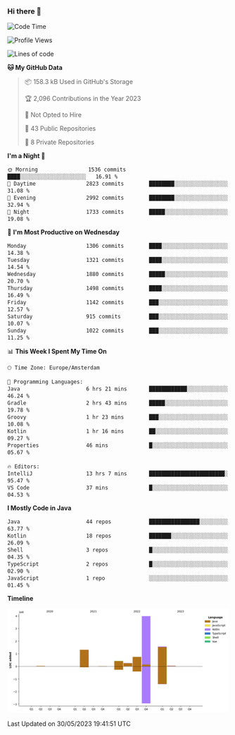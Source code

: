 ### Hi there 👋


<!--START_SECTION:waka-->
![Code Time](http://img.shields.io/badge/Code%20Time-3%2C235%20hrs%206%20mins-blue)

![Profile Views](http://img.shields.io/badge/Profile%20Views-2-blue)

![Lines of code](https://img.shields.io/badge/From%20Hello%20World%20I%27ve%20Written-8.4%20million%20lines%20of%20code-blue)

**🐱 My GitHub Data** 

> 📦 158.3 kB Used in GitHub's Storage 
 > 
> 🏆 2,096 Contributions in the Year 2023
 > 
> 🚫 Not Opted to Hire
 > 
> 📜 43 Public Repositories 
 > 
> 🔑 8 Private Repositories 
 > 
**I'm a Night 🦉** 

```text
🌞 Morning                1536 commits        ████░░░░░░░░░░░░░░░░░░░░░   16.91 % 
🌆 Daytime                2823 commits        ████████░░░░░░░░░░░░░░░░░   31.08 % 
🌃 Evening                2992 commits        ████████░░░░░░░░░░░░░░░░░   32.94 % 
🌙 Night                  1733 commits        █████░░░░░░░░░░░░░░░░░░░░   19.08 % 
```
📅 **I'm Most Productive on Wednesday** 

```text
Monday                   1306 commits        ████░░░░░░░░░░░░░░░░░░░░░   14.38 % 
Tuesday                  1321 commits        ████░░░░░░░░░░░░░░░░░░░░░   14.54 % 
Wednesday                1880 commits        █████░░░░░░░░░░░░░░░░░░░░   20.70 % 
Thursday                 1498 commits        ████░░░░░░░░░░░░░░░░░░░░░   16.49 % 
Friday                   1142 commits        ███░░░░░░░░░░░░░░░░░░░░░░   12.57 % 
Saturday                 915 commits         ███░░░░░░░░░░░░░░░░░░░░░░   10.07 % 
Sunday                   1022 commits        ███░░░░░░░░░░░░░░░░░░░░░░   11.25 % 
```


📊 **This Week I Spent My Time On** 

```text
🕑︎ Time Zone: Europe/Amsterdam

💬 Programming Languages: 
Java                     6 hrs 21 mins       ████████████░░░░░░░░░░░░░   46.24 % 
Gradle                   2 hrs 43 mins       █████░░░░░░░░░░░░░░░░░░░░   19.78 % 
Groovy                   1 hr 23 mins        ███░░░░░░░░░░░░░░░░░░░░░░   10.08 % 
Kotlin                   1 hr 16 mins        ██░░░░░░░░░░░░░░░░░░░░░░░   09.27 % 
Properties               46 mins             █░░░░░░░░░░░░░░░░░░░░░░░░   05.67 % 

🔥 Editors: 
IntelliJ                 13 hrs 7 mins       ████████████████████████░   95.47 % 
VS Code                  37 mins             █░░░░░░░░░░░░░░░░░░░░░░░░   04.53 % 
```

**I Mostly Code in Java** 

```text
Java                     44 repos            ████████████████░░░░░░░░░   63.77 % 
Kotlin                   18 repos            ███████░░░░░░░░░░░░░░░░░░   26.09 % 
Shell                    3 repos             █░░░░░░░░░░░░░░░░░░░░░░░░   04.35 % 
TypeScript               2 repos             █░░░░░░░░░░░░░░░░░░░░░░░░   02.90 % 
JavaScript               1 repo              ░░░░░░░░░░░░░░░░░░░░░░░░░   01.45 % 
```



**Timeline**

![Lines of Code chart](https://raw.githubusercontent.com/powercasgamer/powercasgamer/master/assets/bar_graph.png)


 Last Updated on 30/05/2023 19:41:51 UTC
<!--END_SECTION:waka-->

